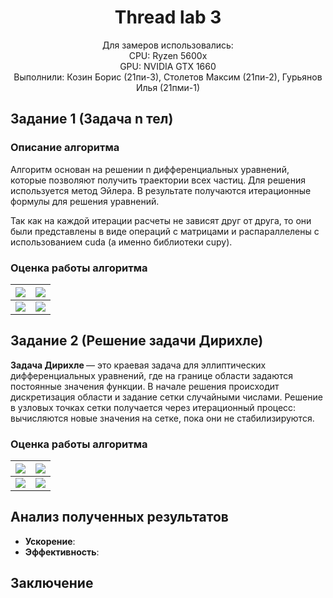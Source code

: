 <h1 align="center">
Thread lab 3
</h1>

<div align="center">
Для замеров использовались:<br>
CPU: Ryzen 5600x<br>
GPU: NVIDIA GTX 1660<br>
Выполнили: Козин Борис (21пи-3), Столетов Максим (21пи-2), Гурьянов Илья (21пми-1)
</div>

## Задание 1 (Задача n тел)

### Описание алгоритма

Алгоритм основан на решении n дифференциальных уравнений, которые позволяют получить траектории всех частиц. Для
решения используется метод Эйлера. В результате получаются итерационные формулы для решения уравнений.

Так как на каждой итерации расчеты не зависят друг от друга, то они были представлены в виде операций с матрицами и
распараллелены с использованием cuda (а именно библиотеки cupy).

### Оценка работы алгоритма

| ![](res/) | ![](res/) |
|:---------:|:---------:|
| ![](res/) | ![](res/) |

## Задание 2 (Решение задачи Дирихле)

<b> Задача Дирихле </b>— это краевая задача для эллиптических дифференциальных уравнений, где на границе области
задаются постоянные значения функции. В начале решения происходит дискретизация области и задание сетки случайными
числами. Решение в узловых точках сетки получается через итерационный процесс: вычисляются новые значения на сетке, 
пока они не стабилизируются.

### Оценка работы алгоритма

| ![](res/) | ![](res/) |
|:---------:|:---------:|
| ![](res/) | ![](res/) |

## Анализ полученных результатов

* **Ускорение**: 
* **Эффективность**: 

## Заключение